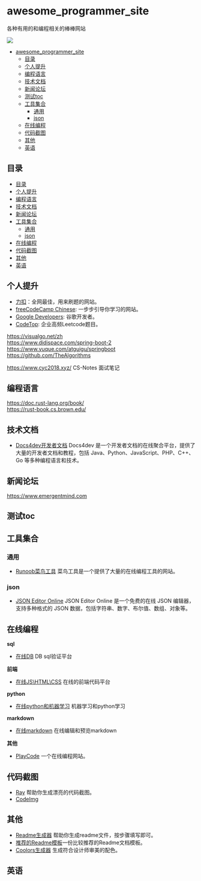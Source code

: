 # awesome_programmer_site
各种有用的和编程相关的棒棒网站


[![](https://img.shields.io/badge/zhihu-@yolen-blue.svg?style=flat)](https://www.zhihu.com/people/ba-mo-jue)

<!--ts-->
* [awesome_programmer_site](#awesome_programmer_site)
   * [目录](#目录)
   * [个人提升](#个人提升)
   * [编程语言](#编程语言)
   * [技术文档](#技术文档)
   * [新闻论坛](#新闻论坛)
   * [测试toc](#测试toc)
   * [工具集合](#工具集合)
      * [通用](#通用)
      * [json](#json)
   * [在线编程](#在线编程)
   * [代码截图](#代码截图)
   * [其他](#其他)
   * [英语](#英语)

<!-- Created by https://github.com/ekalinin/github-markdown-toc -->
<!-- Added by: runner, at: Mon Nov 13 14:48:52 UTC 2023 -->

<!--te-->


## 目录

- [目录](#目录)
- [个人提升](#个人提升)
- [编程语言](#编程语言)
- [技术文档](#技术文档)
- [新闻论坛](#新闻论坛)
- [工具集合](#工具集合)
	- [通用](#通用)
  - [json](#json)
- [在线编程](#在线编程)
- [代码截图](#代码截图)
- [其他](#其他)
- [英语](#英语)


## 个人提升
- [力扣](https://leetcode.cn/)：全网最佳，用来刷题的网站。
- [freeCodeCamp Chinese](https://www.freecodecamp.org/chinese/learn): 一步步引导你学习的网站。
- [Google Developers](https://developers.google.com/): 谷歌开发者。
- [CodeTop](https://codetop.cc/home): 企业高频Leetcode题目。


https://visualgo.net/zh  
https://www.didispace.com/spring-boot-2  
https://www.yuque.com/atguigu/springboot  
https://github.com/TheAlgorithms  

https://www.cyc2018.xyz/ CS-Notes 面试笔记

## 编程语言

https://doc.rust-lang.org/book/  
https://rust-book.cs.brown.edu/

## 技术文档

- [Docs4dev开发者文档](https://www.docs4dev.com)  Docs4dev 是一个开发者文档的在线聚合平台，提供了大量的开发者文档和教程，包括 Java、Python、JavaScript、PHP、C++、Go 等多种编程语言和技术。


## 新闻论坛
https://www.emergentmind.com  


## 测试toc



## 工具集合

### 通用
- [Runoob菜鸟工具](https://c.runoob.com)   菜鸟工具是一个提供了大量的在线编程工具的网站。

### json
- [JSON Editor Online](https://jsoneditoronline.org) JSON Editor Online 是一个免费的在线 JSON 编辑器，支持多种格式的 JSON 数据，包括字符串、数字、布尔值、数组、对象等。   

## 在线编程
**sql**  
- [在线DB](https://www.db-fiddle.com/) DB sql验证平台  

**前端**  
- [在线JS\HTML\CSS](https://jsrun.net) 在线的前端代码平台  

**python**  
- [在线python和机器学习](https://colab.research.google.com) 机器学习和python学习  


**markdown**  
- [在线markdown](https://stackedit.io/app#)  在线编辑和预览markdown

**其他**  
- [PlayCode](https://playcode.io/) 一个在线编程网站。  




## 代码截图
- [Ray](https://ray.so) 帮助你生成漂亮的代码截图。
- [CodeImg](https://codeimg.io)


## 其他
- [Readme生成器](https://readme.so) 帮助你生成readme文件，按步骤填写即可。 
- [推荐的Readme模板](https://gist.github.com/PurpleBooth/109311bb0361f32d87a2#project-title)一份比较推荐的Readme文档模板。  
- [Coolors生成器](https://coolors.co) 生成符合设计师审美的配色。



## 英语




